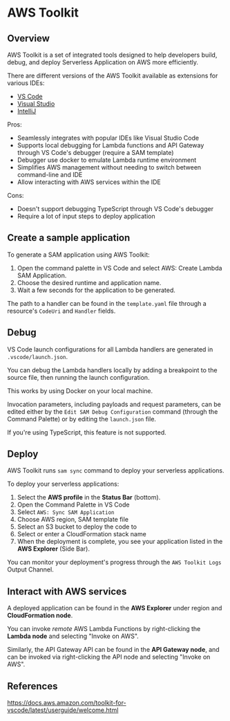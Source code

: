 # AWS Toolkit

## Overview

AWS Toolkit is a set of integrated tools designed to help developers build, debug, and deploy Serverless Application on AWS more efficiently.

There are different versions of the AWS Toolkit available as extensions for various IDEs:
* [VS Code](https://docs.aws.amazon.com/toolkit-for-vscode/latest/userguide/welcome.html)
* [Visual Studio](https://docs.aws.amazon.com/toolkit-for-visual-studio/latest/user-guide/welcome.html)
* [IntelliJ](https://docs.aws.amazon.com/toolkit-for-jetbrains/latest/userguide/welcome.html)


Pros:
- Seamlessly integrates with popular IDEs like Visual Studio Code
- Supports local debugging for Lambda functions and API Gateway through VS Code's debugger (require a SAM template)
- Debugger use docker to emulate Lambda runtime environment
- Simplifies AWS management without needing to switch between command-line and IDE
- Allow interacting with AWS services within the IDE

Cons:
- Doesn't support debugging TypeScript through VS Code's debugger
- Require a lot of input steps to deploy application


## Create a sample application

To generate a SAM application using AWS Toolkit:
1. Open the command palette in VS Code and select AWS: Create Lambda SAM Application.
2. Choose the desired runtime and application name.
3. Wait a few seconds for the application to be generated.

The path to a handler can be found in the `template.yaml` file through a resource's `CodeUri` and `Handler` fields.


## Debug

VS Code launch configurations for all Lambda handlers are generated in `.vscode/launch.json`.

You can debug the Lambda handlers locally by adding a breakpoint to the source file, then running the launch configuration.

This works by using Docker on your local machine.

Invocation parameters, including payloads and request parameters, can be edited either by the `Edit SAM Debug Configuration` command (through the Command Palette) or by editing the `launch.json` file.

If you're using TypeScript, this feature is not supported.


## Deploy

AWS Toolkit runs `sam sync` command to deploy your serverless applications.

To deploy your serverless applications:
1. Select the **AWS profile** in the **Status Bar** (bottom).
2. Open the Command Palette in VS Code
3. Select `AWS: Sync SAM Application`
4. Choose AWS region, SAM template file
5. Select an S3 bucket to deploy the code to
6. Select or enter a CloudFormation stack name
7. When the deployment is complete, you see your application listed in the **AWS Explorer** (Side Bar).

You can monitor your deployment's progress through the `AWS Toolkit Logs` Output Channel.


## Interact with AWS services

A deployed application can be found in the **AWS Explorer** under region and **CloudFormation node**.

You can invoke _remote_ AWS Lambda Functions by right-clicking the **Lambda node** and selecting "Invoke on AWS".

Similarly, the API Gateway API can be found in the **API Gateway node**, and can be invoked via right-clicking the API node and selecting "Invoke on AWS".


## References

https://docs.aws.amazon.com/toolkit-for-vscode/latest/userguide/welcome.html